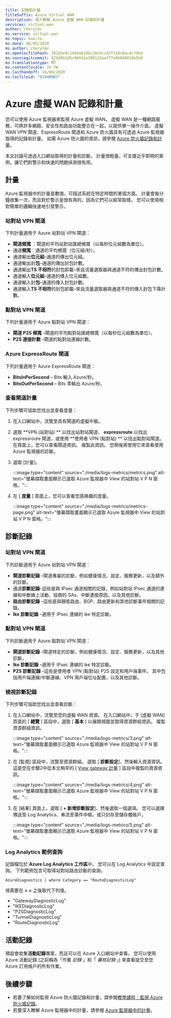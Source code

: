 ```yaml
---
title: 記錄和計量
titleSuffix: Azure Virtual WAN
description: 深入瞭解 Azure 虛擬 WAN 記錄和計量
services: virtual-wan
author: cherylmc
ms.service: virtual-wan
ms.topic: how-to
ms.date: 06/05/2020
ms.author: cherylmc
ms.openlocfilehash: 78165e9c14d4a83dbc20cbccd2f31dc8ac4c79ed
ms.sourcegitcommit: 829d951d5c90442a38012daaf77e86046018e5b9
ms.translationtype: MT
ms.contentlocale: zh-TW
ms.lasthandoff: 10/09/2020
ms.locfileid: "91440863"
---
```

# <a name="azure-virtual-wan-logs-and-metrics"></a>Azure 虛擬 WAN 記錄和計量

您可以使用 Azure 監視器來監視 Azure 虛擬 WAN。 虛擬 WAN 是一種網路服務，可將許多網路、安全性和路由功能整合在一起，以提供單一操作介面。 虛擬 WAN VPN 閘道、ExpressRoute 閘道和 Azure 防火牆具有可透過 Azure 監視器取得的記錄和計量。 如需 Azure 防火牆的資訊，請參閱 [Azure 防火牆記錄和計量](../firewall/logs-and-metrics.md)。

本文討論可透過入口網站取得的計量和診斷。 計量很輕量，可支援近乎即時的案例，讓它們對警示和快速的問題偵測很有用。

## <a name="metrics"></a>計量

Azure 監視器中的計量是數值，可描述系統在特定時間的某個方面。 計量會每分鐘收集一次，而且對於警示是很有用的，因為它們可以經常取樣。 您可以使用相對簡單的邏輯快速地引發警示。

### <a name="site-to-site-vpn-gateways"></a>站對站 VPN 閘道

下列計量適用于 Azure 站對站 VPN 閘道：

* **閘道頻寬** ：閘道的平均站對站匯總頻寬（以每秒位元組數為單位）。
* 通道**頻寬**：通道的平均頻寬（位元組/秒）。
* 通道輸出**位元組**–通道的傳出位元組。 
* 通道輸出封**包**–通道的傳出封包計數。 
* 通道輸出**TS 不相符**的封包卸載–來自流量選取器與通道不符的傳出封包計數。 
* 通道輸入**位元組**–通道的傳入位元組數。 
* 通道輸入封**包**–通道的傳入封包計數。 
* 通道輸入**TS 不相符**的封包卸載–來自流量選取器與通道不符的傳入封包下降計數。 

### <a name="point-to-site-vpn-gateways"></a>點對站 VPN 閘道

下列計量適用于 Azure 點對站 VPN 閘道：

* **閘道 P2S 頻寬** –閘道的平均點對站匯總頻寬（以每秒位元組數為單位）。
* **P2S 連接計數** –閘道的點對站連線計數。

### <a name="azure-expressroute-gateways"></a>Azure ExpressRoute 閘道

下列計量適用于 Azure ExpressRoute 閘道：

* **BitsInPerSecond** – Bits 輸入 Azure/秒。
* **BitsOutPerSecond** – Bits 零輸出 Azure/秒。

### <a name="view-gateway-metrics"></a><a name="metrics-steps"></a>查看閘道計量

下列步驟可協助您找出並查看度量：

1. 在入口網站中，流覽至具有閘道的虛擬中樞。

2. 選取 **VPN (站對站) ** 以找出站對站閘道、 **expressroute** 以找出 expressroute 閘道，或使用 **使用者 VPN (點對站) ** 以找出點對站閘道。 在頁面上，您可以查看閘道資訊。 複製此資訊。 您稍後將使用它來查看使用 Azure 監視器的診斷。

3. 選取 [計量]。

   :::image type="content" source="./media/logs-metrics/metrics.png" alt-text="螢幕擷取畫面顯示已選取 Azure 監視器中 View 的站對站 V P N 窗格。":::

4. 在 [ **度量** ] 頁面上，您可以查看您感興趣的度量。

   :::image type="content" source="./media/logs-metrics/metrics-page.png" alt-text="螢幕擷取畫面顯示已選取 Azure 監視器中 View 的站對站 V P N 窗格。":::

## <a name="diagnostic-logs"></a><a name="diagnostic"></a>診斷記錄

### <a name="site-to-site-vpn-gateways"></a>站對站 VPN 閘道

下列診斷適用于 Azure 站對站 VPN 閘道：

* **閘道診斷記錄** –閘道專屬的診斷，例如健康情況、設定、服務更新，以及額外的診斷。
* 通道**診斷記錄**–這些是與 IPsec 通道相關的記錄，例如站對站 IPsec 通道的連線和中斷線上活動、協商的 SAs、中斷連接原因，以及其他診斷。
* **路由診斷記錄** –這些是與靜態路由、BGP、路由更新和其他診斷事件相關的記錄。
* **Ike 診斷記錄** –適用于 IPsec 連線的 ike 特定診斷。

### <a name="point-to-site-vpn-gateways"></a>點對站 VPN 閘道

下列診斷適用于 Azure 點對站 VPN 閘道：

* **閘道診斷記錄** –閘道特定的診斷，例如健康情況、設定、服務更新，以及其他診斷。
* **Ike 診斷記錄** –適用于 IPsec 連線的 ike 特定診斷。
* **P2S 診斷記錄** –這些是使用者 VPN (點對站) P2S 設定和用戶端事件。 其中包括用戶端連線/中斷連線、VPN 用戶端位址配置，以及其他診斷。

### <a name="view-diagnostic-logs"></a><a name="diagnostic-steps"></a>檢視診斷記錄

下列步驟可協助您找出並查看診斷：

1. 在入口網站中，流覽至您的虛擬 WAN 資源。 在入口網站中，于 [虛擬 WAN] 頁面的 [ **總覽** ] 區段中，選取 [ **基本** ] 以展開視圖並取得資源群組資訊。 複製資源群組資訊。

   :::image type="content" source="./media/logs-metrics/3.png" alt-text="螢幕擷取畫面顯示已選取 Azure 監視器中 View 的站對站 V P N 窗格。":::

2. 在 [監視] 區段中，流覽至資源群組。 選取 [ **診斷設定**]，然後輸入資源資訊。 這是您在步驟2中從本文稍早的 [ [View gateway 計量](#metrics-steps) ] 區段中複製的資源資訊。

   :::image type="content" source="./media/logs-metrics/4.png" alt-text="螢幕擷取畫面顯示已選取 Azure 監視器中 View 的站對站 V P N 窗格。":::

3. 在 [結果] 頁面上，選取 [ **+ 新增診斷設定**]，然後選取一個選項。 您可以選擇傳送至 Log Analytics、串流至事件中樞，或只封存至儲存體帳戶。

   :::image type="content" source="./media/logs-metrics/5.png" alt-text="螢幕擷取畫面顯示已選取 Azure 監視器中 View 的站對站 V P N 窗格。":::

### <a name="log-analytics-sample-query"></a><a name="sample-query"></a>Log Analytics 範例查詢

記錄檔位於 **Azure Log Analytics 工作區**中。 您可以在 Log Analytics 中設定查詢。 下列範例包含可取得站對站路由診斷的查詢。

```AzureDiagnostics | where Category == "RouteDiagnosticLog"```

視需要在 **= =** 之後取代下列值。

* "GatewayDiagnosticLog"
* "IKEDiagnosticLog"
* "P2SDiagnosticLog"
* "TunnelDiagnosticLog"
* "RouteDiagnosticLog"

## <a name="activity-logs"></a><a name="activity-logs"></a>活動記錄

預設會收集**活動記錄**專案，而且可以在 Azure 入口網站中查看。 您可以使用 Azure 活動記錄 (之前稱為「作業 *記錄* 」和「 *審核記錄* 」) 來查看提交至您 Azure 訂用帳戶的所有作業。

## <a name="next-steps"></a>後續步驟

* 若要了解如何監視 Azure 防火牆記錄和計量，請參閱[教學課程：監視 Azure 防火牆記錄](../firewall/tutorial-diagnostics.md)。
* 若要深入瞭解 Azure 監視器中的計量，請參閱 [Azure 監視器中的計量](../azure-monitor/platform/data-platform-metrics.md)。
